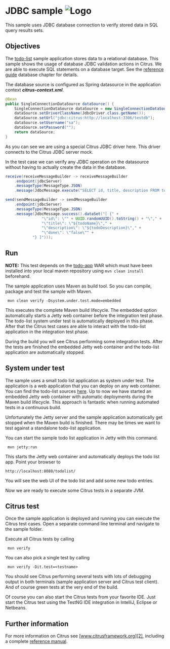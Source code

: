 JDBC sample ![Logo][1]
==============

This sample uses JDBC database connection to verify stored data in SQL query results sets.

Objectives
---------

The [todo-list](../todo-app/README.md) sample application stores data to a relational database. This sample shows 
the usage of database JDBC validation actions in Citrus. We are able to execute SQL statements on a database target. 
See the [reference guide][4] database chapter for details.

The database source is configured as Spring datasource in the application context ***citrus-context.xml***.
    
```java
@Bean
public SingleConnectionDataSource dataSource() {
    SingleConnectionDataSource dataSource = new SingleConnectionDataSource();
    dataSource.setDriverClassName(JdbcDriver.class.getName());
    dataSource.setUrl("jdbc:citrus:http://localhost:3306/testdb");
    dataSource.setUsername("sa");
    dataSource.setPassword("");
    return dataSource;
}
```
    
As you can see we are using a special Citrus JDBC driver here. This driver connects to the Citrus JDBC server mock.    

In the test case we can verify any JDBC operation on the datasource without having to actually create the data in the database.

```java
receive(receiveMessageBuilder -> receiveMessageBuilder
    .endpoint(jdbcServer)
    .messageType(MessageType.JSON)
    .message(JdbcMessage.execute("SELECT id, title, description FROM todo_entries")));

send(sendMessageBuilder -> sendMessageBuilder
    .endpoint(jdbcServer)
    .messageType(MessageType.JSON)
    .message(JdbcMessage.success().dataSet("[ {" +
                "\"id\": \"" + UUID.randomUUID().toString() + "\"," +
                "\"title\": \"${todoName}\"," +
                "\"description\": \"${todoDescription}\"," +
                "\"done\": \"false\"" +
            "} ]")));
```

Run
---------

**NOTE:** This test depends on the [todo-app](../todo-app/) WAR which must have been installed into your local maven repository using `mvn clean install` beforehand.

The sample application uses Maven as build tool. So you can compile, package and test the
sample with Maven.
 
     mvn clean verify -Dsystem.under.test.mode=embedded
    
This executes the complete Maven build lifecycle. The embedded option automatically starts a Jetty web
container before the integration test phase. The todo-list system under test is automatically deployed in this phase.
After that the Citrus test cases are able to interact with the todo-list application in the integration test phase.

During the build you will see Citrus performing some integration tests.
After the tests are finished the embedded Jetty web container and the todo-list application are automatically stopped.

System under test
---------

The sample uses a small todo list application as system under test. The application is a web application
that you can deploy on any web container. You can find the todo-list sources [here](../todo-app). Up to now we have started an 
embedded Jetty web container with automatic deployments during the Maven build lifecycle. This approach is fantastic 
when running automated tests in a continuous build.
  
Unfortunately the Jetty server and the sample application automatically get stopped when the Maven build is finished. 
There may be times we want to test against a standalone todo-list application.  

You can start the sample todo list application in Jetty with this command.

     mvn jetty:run

This starts the Jetty web container and automatically deploys the todo list app. Point your browser to
 
    http://localhost:8080/todolist/

You will see the web UI of the todo list and add some new todo entries.

Now we are ready to execute some Citrus tests in a separate JVM.

Citrus test
---------

Once the sample application is deployed and running you can execute the Citrus test cases.
Open a separate command line terminal and navigate to the sample folder.

Execute all Citrus tests by calling

     mvn verify

You can also pick a single test by calling

     mvn verify -Dit.test=<testname>

You should see Citrus performing several tests with lots of debugging output in both terminals (sample application server
and Citrus test client). And of course green tests at the very end of the build.

Of course you can also start the Citrus tests from your favorite IDE.
Just start the Citrus test using the TestNG IDE integration in IntelliJ, Eclipse or Netbeans.

Further information
---------

For more information on Citrus see [www.citrusframework.org][2], including
a complete [reference manual][3].

 [1]: https://citrusframework.org/img/brand-logo.png "Citrus"
 [2]: https://citrusframework.org
 [3]: https://citrusframework.org/reference/html/
 [4]: https://citrusframework.org/reference/html#actions-database

